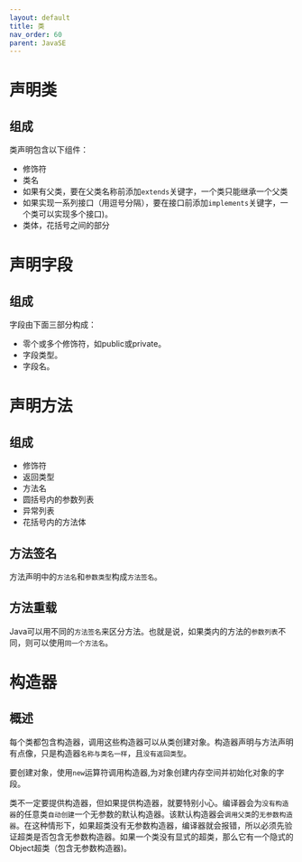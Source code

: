 ```yaml
---
layout: default
title: 类
nav_order: 60
parent: JavaSE
---
```


# 声明类

## 组成

类声明包含以下组件：

- 修饰符
- 类名
- 如果有父类，要在父类名称前添加`extends`关键字，一个类只能继承一个父类
- 如果实现一系列接口（用逗号分隔），要在接口前添加`implements`关键字，一个类可以实现多个接口)。
- 类体，花括号之间的部分

# 声明字段

## 组成

字段由下面三部分构成：

- 零个或多个修饰符，如public或private。
- 字段类型。
- 字段名。

# 声明方法

## 组成

- 修饰符
- 返回类型
- 方法名
- 圆括号内的参数列表
- 异常列表
- 花括号内的方法体

## 方法签名

方法声明中的`方法名`和`参数类型`构成`方法签名`。

## 方法重载

Java可以用不同的`方法签名`来区分方法。也就是说，如果类内的方法的`参数列表`不同，则可以使用`同一个方法名`。

# 构造器

## 概述

每个类都包含构造器，调用这些构造器可以从类创建对象。构造器声明与方法声明有点像，只是构造器`名称与类名一样`，且`没有返回类型`。

要创建对象，使用`new`运算符调用构造器,为对象创建内存空间并初始化对象的字段。

类不一定要提供构造器，但如果提供构造器，就要特别小心。编译器会为`没有构造器`的任意类`自动创建`一个无参数的默认构造器。该默认构造器会`调用父类`的`无参数构造器`。在这种情形下，如果超类没有无参数构造器，编译器就会报错，所以必须先验证超类是否包含无参数构造器。如果一个类没有显式的超类，那么它有一个隐式的Object超类（包含无参数构造器)。






